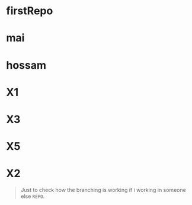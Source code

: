 # firstRepo
# mai
# hossam
# X1
# X3
# X5
# X2





> Just to check how the branching is working if i working in someone else ``REPO``.
